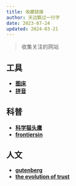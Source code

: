 ```yaml
---
title: 收藏链接
author: 天边飘过一行字
date: 2023-07-24
updated: 2024-03-21
---
```


> 收集关注的网站
## 工具
- __[图床](https://picx.ccsyue.com/)__
- __[拼音](http://da.ccsyue.com/it/pinyin/)__

## 科普
- __[科学猫头鹰](https://sciowl.us)__
- __[frontiersin](https://kids.frontiersin.org/)__

## 人文
- __[gutenberg](https://www.gutenberg.org/)__
- __[the evolution of trust](https://ncase.me/trust/)__


<script src="https://giscus.app/client.js"
	data-repo="tarenaexit/mkdocs-merterial-garden"
	data-repo-id="RR_kgDOL4wNPw"
	data-mapping="number"
	data-term="2"
	data-reactions-enabled="1"
	data-emit-metadata="0"
	data-input-position="bottom"
	data-theme="light"
	data-lang="zh-CN"
	crossorigin="anonymous"
	async>
</script>

